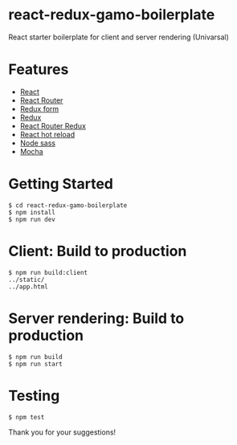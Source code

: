 # react-redux-gamo-boilerplate
React starter boilerplate for client and server rendering (Univarsal)
# Features

- [React](https://github.com/facebook/react)
- [React Router](https://github.com/rackt/react-router)
- [Redux form](https://github.com/erikras/redux-form)
- [Redux](https://github.com/rackt/redux)
- [React Router Redux](https://github.com/reactjs/react-router-redux)
- [React hot reload](https://github.com/gaearon/react-hot-loader)
- [Node sass](https://github.com/sass/node-sass)
- [Mocha](https://github.com/mochajs/mocha)

# Getting Started
```
$ cd react-redux-gamo-boilerplate
$ npm install
$ npm run dev  
```

# Client: Build to production

```
$ npm run build:client
../static/
../app.html
```

# Server rendering: Build to production

```
$ npm run build
$ npm run start
```

# Testing
```
$ npm test
```

Thank you for your suggestions!
